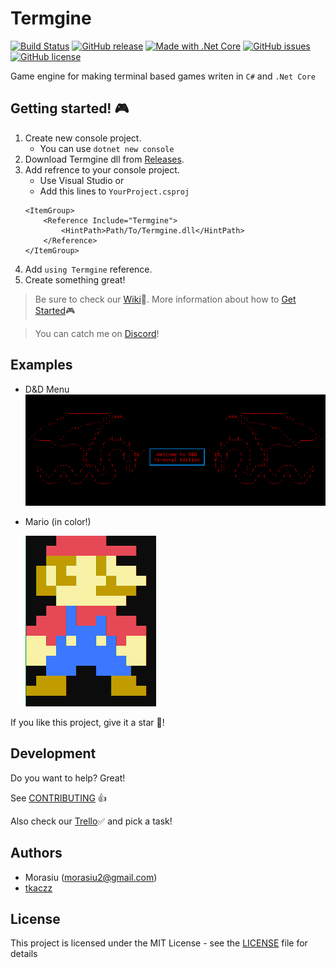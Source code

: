 # Termgine

[![Build Status](https://travis-ci.com/Morasiu/Termgine.svg?branch=master)](https://travis-ci.com/Morasiu/Termgine)
[![GitHub release](https://img.shields.io/github/tag/Morasiu/Termgine.svg)](https://github.com/Morasiu/Termgine/tags)
[![Made with .Net Core](https://img.shields.io/badge/Made%20with-.Net%20Core-blue.svg)](https://dotnet.microsoft.com/)
[![GitHub issues](https://img.shields.io/github/issues/Morasiu/Termgine.svg)](https://GitHub.com/Morasiu/Termgine/issues/)
[![GitHub license](https://img.shields.io/github/license/Morasiu/Termgine.svg)](https://github.com/Morasiu/Termgine/blob/master/LICENSE)

Game engine for making terminal based games writen in `C#` and `.Net Core`

## Getting started! 🎮

1. Create new console project.
   * You can use `dotnet new console`
2. Download Termgine dll from [Releases](https://github.com/Morasiu/Termgine/releases).
3. Add refrence to your console project.
   * Use Visual Studio or
   * Add this lines to `YourProject.csproj`
    ```
    <ItemGroup>
        <Reference Include="Termgine">
            <HintPath>Path/To/Termgine.dll</HintPath>
        </Reference>
    </ItemGroup>
    ```
4. Add `using Termgine` reference.
5. Create something great!


> Be sure to check our [Wiki](https://github.com/Morasiu/Termgine/wiki)📖.
> More information about how to [Get Started](https://github.com/Morasiu/Termgine/wiki/GetStarted)🎮

> You can catch me on [Discord](https://discord.gg/7BwJTcP)!
## Examples
* D&D Menu
  ![D&D](Docs/D&D_menu.png)


* Mario (in color!)

  ![Mario](Docs/mario.PNG)


If you like this project, give it a star 🌟!



## Development

Do you want to help? Great!

See [CONTRIBUTING](https://github.com/Morasiu/Termgine/blob/master/Docs/CONTRIBUTING.md) 👍

Also check our [Trello](https://trello.com/b/1EpbQfUH/termgine)✅ and pick a task!

## Authors

* Morasiu (morasiu2@gmail.com)
* [tkaczz](https://github.com/tkaczz)

## License

This project is licensed under the MIT License - see the [LICENSE](LICENSE) file for details
